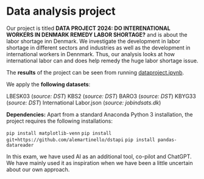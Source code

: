 # Data analysis project

Our project is titled **DATA PROJECT 2024: DO INTERENATIONAL WORKERS IN DENMARK REMEDY LABOR SHORTAGE?** and is about the labor shortage inn Denmark. We investigate the development in labor shortage in different sectors and industries as well as the development in international workers in Dennmark. Thus, our analysis looks at how international labor can and does help remedy the huge labor shortage issue.

The **results** of the project can be seen from running [dataproject.ipynb](dataproject.ipynb).

We apply the **following datasets**:

LBESK03 (*source: DST*)
KBS2 (*source: DST*)
BARO3 (*source: DST*)
KBYG33 (*source: DST*)
International Labor.json (*source: jobindsats.dk*)


**Dependencies:** Apart from a standard Anaconda Python 3 installation, the project requires the following installations:

``pip install matplotlib-venn``
``pip install git+https://github.com/alemartinello/dstapi``
``pip install pandas-datareader``

In this exam, we have used AI as an additional tool, co-pilot and ChatGPT. We have mainly used it as inspiration when we have been a little uncertain about our own approach.
